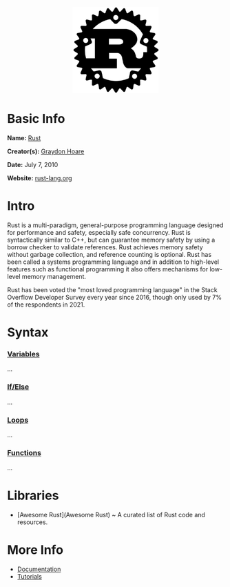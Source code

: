 <p align="center"><img width="200" height="200" src="https://github.com/jgphilpott/babel/blob/main/Rust/logo.png"></p>

# Basic Info

**Name:** [Rust](https://en.wikipedia.org/wiki/Rust_(programming_language))

**Creator(s):** [Graydon Hoare](https://github.com/graydon)

**Date:** July 7, 2010

**Website:** [rust-lang.org](https://www.rust-lang.org)

# Intro

Rust is a multi-paradigm, general-purpose programming language designed for performance and safety, especially safe concurrency. Rust is syntactically similar to C++, but can guarantee memory safety by using a borrow checker to validate references. Rust achieves memory safety without garbage collection, and reference counting is optional. Rust has been called a systems programming language and in addition to high-level features such as functional programming it also offers mechanisms for low-level memory management.

Rust has been voted the "most loved programming language" in the Stack Overflow Developer Survey every year since 2016, though only used by 7% of the respondents in 2021.

# Syntax

### [Variables](https://www.tutorialspoint.com/rust/rust_variables.htm)

...

### [If/Else](https://www.tutorialspoint.com/rust/rust_decision_making.htm)

...

### [Loops](https://www.tutorialspoint.com/rust/rust_loop.htm)

...

### [Functions](https://www.tutorialspoint.com/rust/rust_functions.htm)

...

# Libraries

 - [Awesome Rust](Awesome Rust) ~ A curated list of Rust code and resources.

# More Info

 - [Documentation](https://www.rust-lang.org/learn)
 - [Tutorials](https://www.tutorialspoint.com/rust/index.htm)
